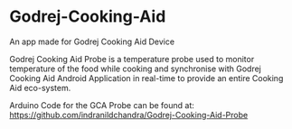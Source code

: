 # Godrej-Cooking-Aid
An app made for Godrej Cooking Aid Device

Godrej Cooking Aid Probe is a temperature probe used to monitor temperature of the food while cooking and synchronise with Godrej Cooking Aid Android Application in real-time to provide an entire Cooking Aid eco-system.

Arduino Code for the GCA Probe can be found at: 
https://github.com/indranildchandra/Godrej-Cooking-Aid-Probe
